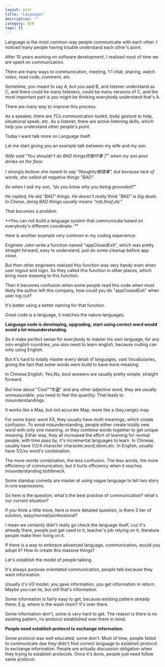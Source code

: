 ```yaml
---
layout: post
title: "Languages"
description: ""
category: 哲学
tags: []
---
```


Language is the most common way people communicate with each other. I noticed many people having trouble understand each other's point.

After 10 years working on software development, I realized most of time we are spent on communication.

There are many ways to communication, meeting, 1:1 chat, sharing, watch video, read code, comment, etc.

Sometime, you meant to say A, but you said B, and listener understand as C, and there could be many listeners, could be many versions of C, and the most important part is you might be thinking everybody understand that's A.

There are many way to improve this process.

As a speaker, there are 7Cs communication toolkit, body gesture to help, situational speak, etc.
As a listener, there are active listening skills, which help you understand other people's point.

Today I want talk more on Language itself.

Let me start giving you an example talk between my wife and my son.

_Wife said "You shouldn't do BAD things你做坏事了" when my son pour drinks on the floor._

_I strongly believe she meant to say "Naughty做错事", but because lack of words, she called all negative things "BAD"._

_So when I ask my son, "do you know why you being grounded?"_

_He replied, He did "BAD" things. He doesn't really think "BAD" is big deals. In Cinese, doing BAD things usually means "rob,thief,etc"_

_That becomes a problem._

**You can not build a language system that communicate based on everybody's different coordinate. **


Here is another example very common in my coding experience:

Engineer John write a function named "appClosedExit", which was pretty straight forward, easy to understand, just do some cleanup before app close.

But then other engineers realized this function was very handy even when user logout and login. So they called this function in other places, which bring more meaning to this function.

Then it becomes confusion when some people read this code when most likely the author left this company, how could you do "appClosedExit" when user log out? 

It's better using a better naming for that function. 

Great code is a language, it matches the nature languages.

**Language code is developing, upgrading, start using correct word would avoid a lot misunderstanding.**

So it make perfect sense for everybody to master his own language, for any non-english countries, you also need to learn english, because coding can only using English.

But it's hard to totally master every detail of languages, vast Vocabularies, giving the fact that some words were build to have more meaning.

In Chinese,English, Yes,No, bool answers are usually pretty simple, straight forward.

But how about "Cool""牛逼" and any other adjective word, they are usually unmeasurable, you need to feel the quantity. That leads to misunderstandings.

It works like a Map, but not accurate Map, more like a {key,range} map.

For some basic word XX, they usually have multi meanings, which create confusion.
To avoid misunderstanding, people either create totally new word with only one meaning, or they combine words together to get unique meaning.
Either way, they all increased the effort of learning for normal people, with time pass by, it's incremental languages to learn. 
In Chinese, usually have 1/2/4 character character,word,idiom,etc.
In English, usually have 1/2/xx word's combination.

The more words combination, the less confusion.
The less words, the more efficiency of communication, but it hurts efficiency when it reaches misunderstanding bottleneck.

Some standup comedy are master at using vague language to tell two story in one expressions.

So here is the question, what's the best practise of communication? what's our current situation?

If you think a little more, here is more detailed question, is there 3 tier of solution, easy/normal/professional? 

I mean we certainly didn't really go check the language itself, cuz it's already there, people just get used to it, teacher's job relying on it, literature people make their living on it.

If there is a way to embrace advanced language, communication, would you adopt it? How to create this massive things?


Let's establish the model of people talking.

It's always purpose orientated communication, people talk because they want information.

Usually it's I/O model, you gave information, you get information in return. Maybe you can lie, but still that's information.

Some information is fairly easy to get, because existing pattern already there, E.g, where is the wash room? It's over there.

Some information don't, some is very hard to get. The reason is there is no existing pattern, no protocol established over there in mind.

**People need establish protocol to exchange information.**

Some protocol was well educated, some don't.
Most of time, people failed to communicate due they didn't find correct language to establish protocol to exchange information.
People are actually discussion obligation when they trying to establish protocols. Once it's done, people just need follow same protocol.


